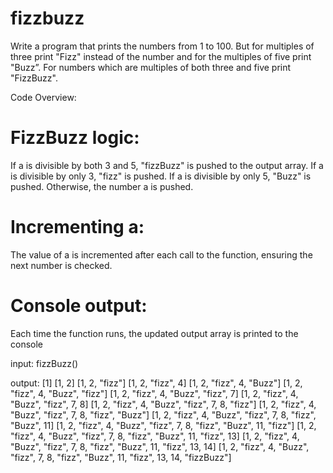 # fizzbuzz
 Write a program that prints the numbers from 1 to 100. But for multiples of three print "Fizz" instead of the number and for the multiples of five print "Buzz”. For numbers which are multiples of both three and five print "FizzBuzz".




Code Overview:
# FizzBuzz logic:

If a is divisible by both 3 and 5, "fizzBuzz" is pushed to the output array.
If a is divisible by only 3, "fizz" is pushed.
If a is divisible by only 5, "Buzz" is pushed.
Otherwise, the number a is pushed.

# Incrementing a:
The value of a is incremented after each call to the function, ensuring the next number is checked.

# Console output:
Each time the function runs, the updated output array is printed to the console


input:
fizzBuzz()

output:
[1]
[1, 2]
[1, 2, "fizz"]
[1, 2, "fizz", 4]
[1, 2, "fizz", 4, "Buzz"]
[1, 2, "fizz", 4, "Buzz", "fizz"]
[1, 2, "fizz", 4, "Buzz", "fizz", 7]
[1, 2, "fizz", 4, "Buzz", "fizz", 7, 8]
[1, 2, "fizz", 4, "Buzz", "fizz", 7, 8, "fizz"]
[1, 2, "fizz", 4, "Buzz", "fizz", 7, 8, "fizz", "Buzz"]
[1, 2, "fizz", 4, "Buzz", "fizz", 7, 8, "fizz", "Buzz", 11]
[1, 2, "fizz", 4, "Buzz", "fizz", 7, 8, "fizz", "Buzz", 11, "fizz"]
[1, 2, "fizz", 4, "Buzz", "fizz", 7, 8, "fizz", "Buzz", 11, "fizz", 13]
[1, 2, "fizz", 4, "Buzz", "fizz", 7, 8, "fizz", "Buzz", 11, "fizz", 13, 14]
[1, 2, "fizz", 4, "Buzz", "fizz", 7, 8, "fizz", "Buzz", 11, "fizz", 13, 14, "fizzBuzz"]

